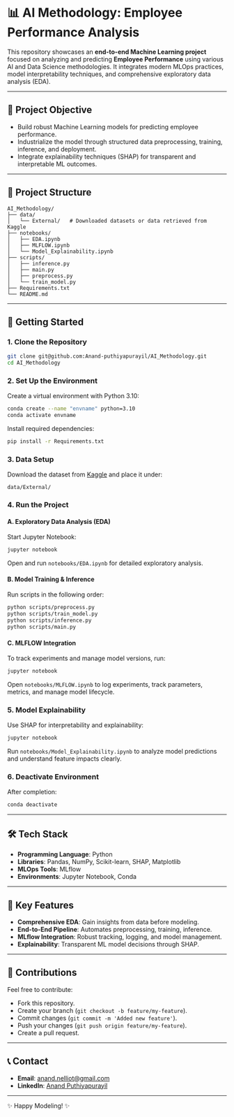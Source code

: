 # 📊 AI Methodology: Employee Performance Analysis

This repository showcases an **end-to-end Machine Learning project** focused on analyzing and predicting **Employee Performance** using various AI and Data Science methodologies. It integrates modern MLOps practices, model interpretability techniques, and comprehensive exploratory data analysis (EDA).

---

## 🎯 Project Objective
- Build robust Machine Learning models for predicting employee performance.
- Industrialize the model through structured data preprocessing, training, inference, and deployment.
- Integrate explainability techniques (SHAP) for transparent and interpretable ML outcomes.

---

## 📁 Project Structure
```
AI_Methodology/
├── data/
│   └── External/   # Downloaded datasets or data retrieved from Kaggle
├── notebooks/
│   ├── EDA.ipynb
│   ├── MLFLOW.ipynb
│   └── Model_Explainability.ipynb
├── scripts/
│   ├── inference.py
│   ├── main.py
│   ├── preprocess.py
│   └── train_model.py
├── Requirements.txt
└── README.md
```

---

## 🚀 Getting Started

### **1. Clone the Repository**
```bash
git clone git@github.com:Anand-puthiyapurayil/AI_Methodology.git
cd AI_Methodology
```

### **2. Set Up the Environment**
Create a virtual environment with Python 3.10:
```bash
conda create --name "envname" python=3.10
conda activate envname
```

Install required dependencies:
```bash
pip install -r Requirements.txt
```

### **3. Data Setup**
Download the dataset from [Kaggle](https://www.kaggle.com/datasets/eshwarganta/employee-performance-analysis-inx-future-inc) and place it under:
```
data/External/
```

### **4. Run the Project**

#### **A. Exploratory Data Analysis (EDA)**
Start Jupyter Notebook:
```bash
jupyter notebook
```
Open and run `notebooks/EDA.ipynb` for detailed exploratory analysis.

#### **B. Model Training & Inference**
Run scripts in the following order:
```bash
python scripts/preprocess.py
python scripts/train_model.py
python scripts/inference.py
python scripts/main.py
```

#### **C. MLFLOW Integration**
To track experiments and manage model versions, run:
```bash
jupyter notebook
```
Open `notebooks/MLFLOW.ipynb` to log experiments, track parameters, metrics, and manage model lifecycle.

### **5. Model Explainability**
Use SHAP for interpretability and explainability:
```bash
jupyter notebook
```
Run `notebooks/Model_Explainability.ipynb` to analyze model predictions and understand feature impacts clearly.

### **6. Deactivate Environment**
After completion:
```bash
conda deactivate
```

---

## 🛠️ Tech Stack

- **Programming Language**: Python
- **Libraries**: Pandas, NumPy, Scikit-learn, SHAP, Matplotlib
- **MLOps Tools**: MLflow
- **Environments**: Jupyter Notebook, Conda

---

## 🌟 Key Features
- **Comprehensive EDA**: Gain insights from data before modeling.
- **End-to-End Pipeline**: Automates preprocessing, training, inference.
- **MLflow Integration**: Robust tracking, logging, and model management.
- **Explainability**: Transparent ML model decisions through SHAP.

---

## 🤝 Contributions
Feel free to contribute:
- Fork this repository.
- Create your branch (`git checkout -b feature/my-feature`).
- Commit changes (`git commit -m 'Added new feature'`).
- Push your changes (`git push origin feature/my-feature`).
- Create a pull request.

---

## 📞 Contact
- **Email**: [anand.nelliot@gmail.com](mailto:anand.nelliot@gmail.com)
- **LinkedIn**: [Anand Puthiyapurayil](https://www.linkedin.com/in/anand-p-/)

---

✨ Happy Modeling! ✨
